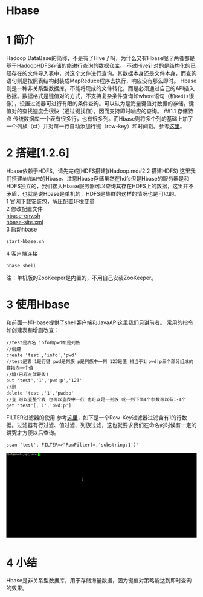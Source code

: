 # Hbase
# 1 简介
Hadoop DataBase的简称，不是有了Hive了吗，为什么又有Hbase呢？两者都是基于HadoopHDFS存储的能进行查询的数据仓库。
不过Hive针对的是结构化的已经存在的文件导入表中，对这个文件进行查询。其数据本身还是文件本身，而查询语句则是按照表结构封装成MapReduce程序去执行，响应没有那么即时。
Hbase则是一种非关系型数据库，不能将现成的文件转化，而是必须通过自己的API插入数据。数据格式是键值对的方式，不支持复杂条件查询如where语句（和`Redis`很像），设置过滤器可进行有限的条件查询。可以认为是海量键值对数据的存储，键值对的查找速度会很快（通过键找值），因而支持即时响应的查询。
##1.1 存储特点
传统数据库一个表有很多行，也有很多列。而Hbase则将多个列的基础上加了一个列族（cf）并对每一行自动添加行键（row-key）和时间戳。参考[这里](https://www.ibm.com/developerworks/cn/analytics/library/ba-cn-bigdata-hbase/index.html)。


# 2 搭建[1.2.6]
Hbase依赖于HDFS，请先完成[HDFS搭建](Hadoop.md#2.2 搭建HDFS)
这里我们搭建`单机运行`的Hbase，注意Hbase存储虽然在hdfs但是Hbase的服务器是和HDFS独立的，我们接入Hbase服务器可以查询其存在HDFS上的数据，这里并不矛盾，也就是说Hbase是单机的，HDFS是集群的这样的情况也是可以的。  
1 官网下载安装包，解压配置环境变量  
2 修改配置文件  
  [hbase-env.sh](conf/hbase-env.sh)   
  [hbase-site.xml](conf/hbase-site.xml)   
3 启动hbase  
```
start-hbase.sh
```
4 客户端连接
```
hbase shell
```

注：单机版的ZooKeeper是内置的，不用自己安装ZooKeeper。
# 3 使用Hbase
和前面一样Hbase提供了shell客户端和JavaAPI这里我们只讲前者。
常用的指令如创建表和增删改查：
```
//test是表名 info和pwd都是列族
//创建
create 'test','info','pwd'
//test是表 1是行键 pwd是列族 p是列族中一列 123是值 相当于1|pwd|p三个部分组成的键指向一个值
//增(已存在就是改)
put 'test','1','pwd:p','123'
//删
delete 'test','1','pwd:p'
//查 可以查整个表 也可以查表中一行 也可以是一列族 或一列下面4个参数可以有1-4个
get 'test'[,'1','pwd:p']
```
FILTER过滤器的使用
参考[这里](http://blog.csdn.net/qq_27078095/article/details/56482010)，如下是一个Row-Key过滤器过滤含有1的行数据。过滤器有行过滤、值过滤、列族过滤，这也就要求我们在命名的时候有一定的讲究才方便以后查询。

```
scan 'test', FILTER=>"RowFilter(=,'substring:1')"
```
![image](img/hbase.gif)
# 4 小结
Hbase是非关系型数据库，用于存储海量数据，因为键值对策略能达到即时查询的效果。

